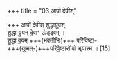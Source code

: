 +++
title = "03 आपो देवीश्"

+++
आपो॑ देवीश् शुद्धायुवश्  
शु॒द्धा यू॒यन् दे॒वाꣳ ऊ᳚ड्ढ्वम् ।    
शु॒द्धा व॒यम् +++(भवतीभिः)+++ परि॑विष्टाᳶ  
+++(युष्मत्-)+++परिवे॒ष्टारो॑ वो भूयास्म ॥ [15]